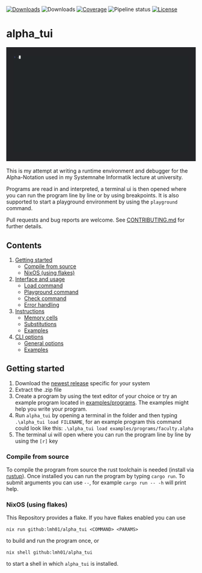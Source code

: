 [![Downloads](https://img.shields.io/github/v/release/lmh01/alpha_tui)](https://github.com/lmh01/alpha_tui/releases)
![Downloads](https://img.shields.io/github/downloads/lmh01/alpha_tui/total)
[![Coverage](https://img.shields.io/codecov/c/github/lmh01/alpha_tui)](https://app.codecov.io/gh/LMH01/alpha_tui)
![Pipeline status](https://img.shields.io/github/actions/workflow/status/lmh01/alpha_tui/rust.yml)
[![License](https://img.shields.io/github/license/lmh01/alpha_tui)](LICENSE)

# alpha_tui

![Demo](docs/demo.gif)

This is my attempt at writing a runtime environment and debugger for the Alpha-Notation used in my Systemnahe Informatik lecture at university.

Programs are read in and interpreted, a terminal ui is then opened where you can run the program line by line or by using breakpoints. It is also supported to start a playground environment by using the `playground` command.

Pull requests and bug reports are welcome. See [CONTRIBUTING.md](CONTRIBUTING.md) for further details.

## Contents

1. [Getting started](#getting-started)
    - [Compile from source](#compile-from-source)
    - [NixOS (using flakes)](#nixos-using-flakes)
2. [Interface and usage](docs/interface_and_usage.md)
    - [Load command](docs/interface_and_usage.md#load-command)
    - [Playground command](docs/interface_and_usage.md#playground-command)
    - [Check command](docs/interface_and_usage.md#check-command)
    - [Error handling](docs/interface_and_usage.md#error-handling)
3. [Instructions](docs/instructions.md)
    - [Memory cells](docs/instructions.md#memory-cells)
    - [Substitutions](docs/instructions.md#substitutions)
    - [Examples](docs/instructions.md#examples)
4. [CLI options](docs/cli.md)
    - [General options](docs/cli.md#general-options)
    - [Examples](docs/cli.md#examples)

## Getting started

1. Download the [newest release](https://github.com/lmh01/alpha_tui/releases/latest) specific for your system
2. Extract the .zip file 
3. Create a program by using the text editor of your choice or try an example program located in [examples/programs](examples/programs). The examples might help you write your program.
4. Run `alpha_tui` by opening a terminal in the folder and then typing `.\alpha_tui load FILENAME`, for an example program this command could look like this: `.\alpha_tui load examples/programs/faculty.alpha`
5. The terminal ui will open where you can run the program line by line by using the `[r]` key

### Compile from source

To compile the program from source the rust toolchain is needed (install via [rustup](https://rustup.rs/)). Once installed you can run the program by typing `cargo run`. To submit arguments you can use `--`, for example `cargo run -- -h` will print help.

### NixOS (using flakes)

This Repository provides a flake. If you have flakes enabled you can use

```
nix run github:lmh01/alpha_tui <COMMAND> <PARAMS>
```

to build and run the program once, or 

```
nix shell github:lmh01/alpha_tui
```

to start a shell in which `alpha_tui` is installed.